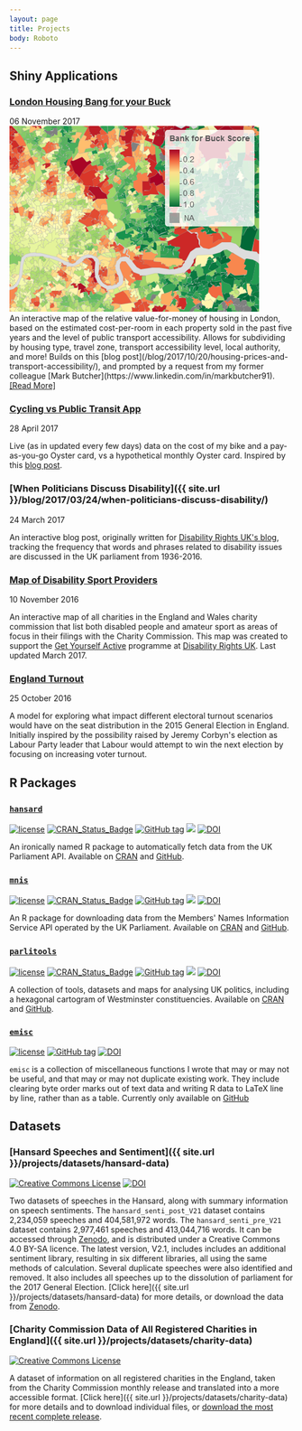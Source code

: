 ```yaml
---
layout: page
title: Projects
body: Roboto
---
```


## Shiny Applications


<article class="front-post-preview">
  <a href="{{ post.url | prepend: site.baseurl }}">
  <h3 class="post-title">London Housing Bang for your Buck</h3>
  </a>

  <div class="post-meta">
    06 November 2017
  </div>

  <div class="post-entry-container">
    <div class="post-image">
      <a href="/projects/housing-bang-buck/">
        <img src="/img/ptal/bang-buck-image.png">
      </a>
      </div>
    <div class="post-entry">
    An interactive map of the relative value-for-money of housing in London, based on the estimated cost-per-room in each property sold in the past five years and the level of public transport accessibility. Allows for subdividing by housing type, travel zone, transport accessibility level, local authority, and more! Builds on this [blog post](/blog/2017/10/20/housing-prices-and-transport-accessibility/), and prompted by a request from my former colleague [Mark Butcher](https://www.linkedin.com/in/markbutcher91).
        <a href="{{ post.url | prepend: site.baseurl }}" class="post-read-more">[Read&nbsp;More]</a>
    </div>
  </div>
 </article>

<!--
### [London Housing Bang for your Buck](/projects/housing-bang-buck/)
    <div class="post-heading">
    <div class="post-meta">06 November 2017</div>
</div>
    An interactive map of the relative value-for-money of housing in London, based on the estimated cost-per-room in each property sold in the past five years and the level of public transport accessibility. Allows for subdividing by housing type, travel zone, transport accessibility level, local authority, and more! Builds on this [blog post](/blog/2017/10/20/housing-prices-and-transport-accessibility/), and prompted by a request from my former colleague [Mark Butcher](https://www.linkedin.com/in/markbutcher91).

-->



### [Cycling vs Public Transit App](/projects/cycling-vs-oyster/)
<div class="post-heading">
<div class="post-meta">28 April 2017</div>
</div>

Live (as in updated every few days) data on the cost of my bike and a pay-as-you-go Oyster card, vs a hypothetical monthly Oyster card. Inspired by this [blog post](/blog/2017/02/06/cycling-vs-oyster/).

### [When Politicians Discuss Disability]({{ site.url }}/blog/2017/03/24/when-politicians-discuss-disability/)
<div class="post-heading">
<div class="post-meta">24 March 2017</div>
</div>

An interactive blog post, originally written for [Disability Rights UK's blog](https://disabilityrightsuk.blogspot.co.uk/2017/03/how-do-politicians-discuss-disability.html), tracking the frequency that words and phrases related to disability issues are discussed in the UK parliament from 1936-2016.

<h3><a href="https://disabilityrightsuk.shinyapps.io/dis-sport/" target="\_blank">Map of Disability Sport Providers</a></h3>

<div class="post-heading">
<div class="post-meta">10 November 2016</div>
</div>

An interactive map of all charities in the England and Wales charity commission that list both disabled people and amateur sport as areas of focus in their filings with the Charity Commission. This map was created to support the [Get Yourself Active](http://www.getyourselfactive.org/) programme at [Disability Rights UK](https://www.disabilityrightsuk.org/). Last updated March 2017.

### [England Turnout](https://shiny.evanodell.com/england-turnout/)

<div class="post-heading">
<div class="post-meta">25 October 2016</div>
</div>

A model for exploring what impact different electoral turnout scenarios would have on the seat distribution in the 2015 General Election in England. Initially inspired by the possibility raised by Jeremy Corbyn's election as Labour Party leader that Labour would attempt to win the next election by focusing on increasing voter turnout.

## R Packages

### [`hansard`](http://docs.evanodell.com/hansard)

[![license](https://img.shields.io/github/license/mashape/apistatus.svg)](https://github.com/EvanOdell/hansard/blob/master/LICENSE)
[![CRAN\_Status\_Badge](https://www.r-pkg.org/badges/version/hansard)](https://cran.r-project.org/package=hansard)
[![GitHub tag](https://img.shields.io/github/tag/evanodell/hansard.svg)](https://github.com/evanodell/hansard)
[![](https://cranlogs.r-pkg.org/badges/grand-total/hansard)](https://dgrtwo.shinyapps.io/cranview/)
[![DOI](https://zenodo.org/badge/72111315.svg)](https://zenodo.org/badge/latestdoi/72111315)

An ironically named R package to automatically fetch data from the UK Parliament API. Available on [CRAN](https://cran.r-project.org/package=hansard) and [GitHub](https://github.com/EvanOdell/hansard).

### [`mnis`](http://docs.evanodell.com/mnis)

[![license](https://img.shields.io/github/license/mashape/apistatus.svg)](https://github.com/EvanOdell/mnis/blob/master/LICENSE)
[![CRAN\_Status\_Badge](https://www.r-pkg.org/badges/version/mnis)](https://cran.r-project.org/package=mnis)
[![GitHub tag](https://img.shields.io/github/tag/evanodell/mnis.svg)](https://github.com/evanodell/mnis)
[![](https://cranlogs.r-pkg.org/badges/grand-total/mnis)](https://dgrtwo.shinyapps.io/cranview/)
[![DOI](https://zenodo.org/badge/76553907.svg)](https://zenodo.org/badge/latestdoi/76553907)

An R package for downloading data from the Members' Names Information Service API operated by the UK Parliament. Available on [CRAN](https://cran.r-project.org/package=mnis) and [GitHub](https://github.com/EvanOdell/mnis).

### [`parlitools`](http://docs.evanodell.com/parlitools)

[![license](https://img.shields.io/github/license/mashape/apistatus.svg)](https://github.com/EvanOdell/parlitools/blob/master/LICENSE)
[![CRAN_Status_Badge](https://www.r-pkg.org/badges/version/parlitools)](https://cran.r-project.org/package=parlitools)
[![GitHub tag](https://img.shields.io/github/tag/evanodell/parlitools.svg)](https://github.com/evanodell/parlitools)
[![](https://cranlogs.r-pkg.org/badges/grand-total/parlitools)](https://dgrtwo.shinyapps.io/cranview/)
[![DOI](https://zenodo.org/badge/86801920.svg)](https://zenodo.org/badge/latestdoi/86801920)

A collection of tools, datasets and maps for analysing UK politics, including a hexagonal cartogram of Westminster constituencies. Available on [CRAN](https://cran.r-project.org/package=parlitools) and [GitHub](https://github.com/EvanOdell/parlitools).

### [`emisc`](https://docs.evanodell.com/emisc)

[![license](https://img.shields.io/github/license/mashape/apistatus.svg)](https://github.com/EvanOdell/emisc/blob/master/LICENSE)
[![GitHub tag](https://img.shields.io/github/tag/evanodell/emisc.svg)](https://github.com/evanodell/emisc)
[![DOI](https://zenodo.org/badge/96876145.svg)](https://zenodo.org/badge/latestdoi/96876145)

`emisc` is a collection of miscellaneous functions I wrote that may or may not be useful, and that may or may not duplicate existing work. They include clearing byte order marks out of text data and writing R data to LaTeX line by line, rather than as a table. Currently only available on [GitHub](https://github.com/evanodell/emisc)


## Datasets

### [Hansard Speeches and Sentiment]({{ site.url }}/projects/datasets/hansard-data)

<span class="fa-stack fa"> <i class="ai ai-open-access ai-2x"></i></span> <a rel="license" href="https://creativecommons.org/licenses/by-sa/4.0/"><img alt="Creative Commons License" style="border-width:0" src="https://i.creativecommons.org/l/by-sa/4.0/80x15.png" /></a>
[![DOI](https://zenodo.org/badge/84583621.svg)](https://zenodo.org/badge/latestdoi/84583621)

Two datasets of speeches in the Hansard, along with summary information on speech sentiments. The `hansard_senti_post_V21` dataset contains 2,234,059 speeches and 404,581,972 words. The `hansard_senti_pre_V21` dataset contains 2,977,461 speeches and 413,044,716 words. It can be accessed through [Zenodo](https://zenodo.org/record/579712), and is distributed under a Creative Commons 4.0 BY-SA licence. The latest version, V2.1, includes includes an additional sentiment library, resulting in six different libraries, all using the same methods of calculation. Several duplicate speeches were also identified and removed. It also includes all speeches up to the dissolution of parliament for the 2017 General Election. [Click here]({{ site.url }}/projects/datasets/hansard-data) for more details, or download the data from [Zenodo](https://doi.org/10.5281/zenodo.780985).

### [Charity Commission Data of All Registered Charities in England]({{ site.url }}/projects/datasets/charity-data)

<span class="fa-stack fa"> <i class="ai ai-open-access ai-2x"></i></span> <a rel="license" href="https://creativecommons.org/licenses/by-sa/4.0/"><img alt="Creative Commons License" style="border-width:0" src="https://i.creativecommons.org/l/by-sa/4.0/80x15.png" /></a>

A dataset of information on all registered charities in the England, taken from the Charity Commission monthly release and translated into a more accessible format. [Click here]({{ site.url }}/projects/datasets/charity-data) for more details and to download individual files, or [download the most recent complete release](https://shiny.evanodell.com/charity-data/charity-register-2017-07.zip).
